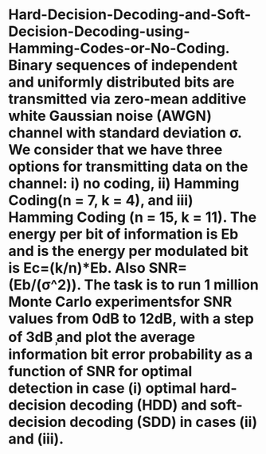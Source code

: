 # Hard-Decision-Decoding-and-Soft-Decision-Decoding-using-Hamming-Codes-or-No-Coding. Binary sequences of independent and uniformly distributed bits are transmitted via zero-mean additive white Gaussian noise (AWGN) channel with standard deviation σ. We consider that we have three options for transmitting data on the channel: i) no coding, ii) Hamming Coding(n = 7, k = 4), and iii) Hamming Coding (n = 15, k = 11). The energy per bit of information is Eb and is the energy per modulated bit is Ec=(k/n)*Eb. Also SNR=(Eb/(σ^2)). The task is to run 1 million Monte Carlo experimentsfor SNR values from 0dB to 12dB, with a step of 3dB ̹and plot the average information bit error probability as a function of SNR  for optimal detection in case (i) optimal hard-decision decoding (HDD) and soft-decision decoding (SDD) in cases (ii) and (iii).
